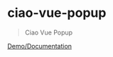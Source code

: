 # ciao-vue-popup

> Ciao Vue Popup

[Demo/Documentation](https://ciao-chung.github.io/ciao-vue-popup)